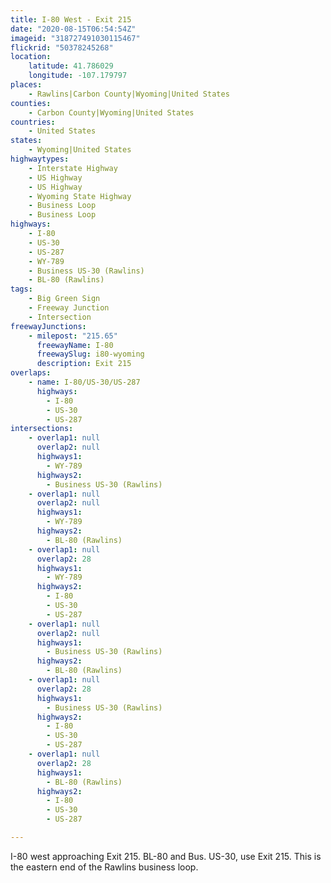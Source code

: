 ```yaml
---
title: I-80 West - Exit 215
date: "2020-08-15T06:54:54Z"
imageid: "318727491030115467"
flickrid: "50378245268"
location:
    latitude: 41.786029
    longitude: -107.179797
places:
    - Rawlins|Carbon County|Wyoming|United States
counties:
    - Carbon County|Wyoming|United States
countries:
    - United States
states:
    - Wyoming|United States
highwaytypes:
    - Interstate Highway
    - US Highway
    - US Highway
    - Wyoming State Highway
    - Business Loop
    - Business Loop
highways:
    - I-80
    - US-30
    - US-287
    - WY-789
    - Business US-30 (Rawlins)
    - BL-80 (Rawlins)
tags:
    - Big Green Sign
    - Freeway Junction
    - Intersection
freewayJunctions:
    - milepost: "215.65"
      freewayName: I-80
      freewaySlug: i80-wyoming
      description: Exit 215
overlaps:
    - name: I-80/US-30/US-287
      highways:
        - I-80
        - US-30
        - US-287
intersections:
    - overlap1: null
      overlap2: null
      highways1:
        - WY-789
      highways2:
        - Business US-30 (Rawlins)
    - overlap1: null
      overlap2: null
      highways1:
        - WY-789
      highways2:
        - BL-80 (Rawlins)
    - overlap1: null
      overlap2: 28
      highways1:
        - WY-789
      highways2:
        - I-80
        - US-30
        - US-287
    - overlap1: null
      overlap2: null
      highways1:
        - Business US-30 (Rawlins)
      highways2:
        - BL-80 (Rawlins)
    - overlap1: null
      overlap2: 28
      highways1:
        - Business US-30 (Rawlins)
      highways2:
        - I-80
        - US-30
        - US-287
    - overlap1: null
      overlap2: 28
      highways1:
        - BL-80 (Rawlins)
      highways2:
        - I-80
        - US-30
        - US-287

---
```

I-80 west approaching Exit 215.  BL-80 and Bus. US-30, use Exit 215.  This is the eastern end of the Rawlins business loop.